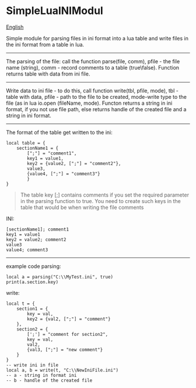 # SimpleLuaINIModul
 [English](#en)
 
Simple module for parsing files in ini format into a lua table and write files in the ini format from a table in lua.
***
The parsing of the file: call the function parse(file, comm), pfile - the file name (string), comm - record comments to a table (true\false).
Function returns table with data from ini file.
***
Write data to ini file - to do this, call function write(tbl, pfile, mode), tbl - table with data, pfile - path to the file to be created, mode-write type to the file (as in lua io.open (fileName, mode).
Functon returns a string in ini format, if you not use file path, else returns handle of the created file and a string in ini format.
***
The format of the table get written to the ini:
```
local table = {
    sectionName1 = {
        [";"] = "comment1",
        key1 = value1,
        key2 = {value2, [";"] = "comment2"},
        value3,
        {value4, [";"] = "comment3"}
        }
}
```
>The table key [;] contains comments if you set the required parameter in the parsing function to true. You need to create such keys in the table that would be when writing the file comments 
>
INI: 
```
[sectionName1]; comment1
key1 = value1
key2 = value2; comment2
value3
value4; comment3
```
***
example code
parsing:
```
local a = parsing("C:\\MyTest.ini", true)
print(a.section.key)
```
write:
```
local t = {
    section1 = {
        key = val,
        key2 = {val2, [";"] = "comment"}
    },
    section2 = {
        [';'] = "comment for section2",
        key = val,
        val2, 
        {val3, [";"] = "new comment"}
    }
}
-- write ini in file
local a, b = write(t, "C:\\NewIniFile.ini")
-- a - string in format ini
-- b - handle of the created file
```
